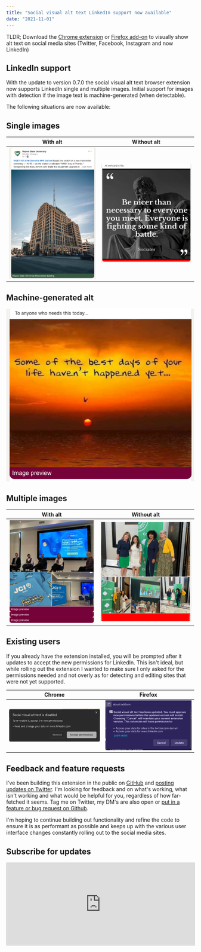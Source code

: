 ```yaml
---
title: "Social visual alt text LinkedIn support now available"
date: "2021-11-01"
---
```


TLDR; Download the [Chrome extension](https://chrome.google.com/webstore/detail/social-visual-alt-text/bkpbmomfemcjdeekdffmbohifpndodmi) or [Firefox add-on](https://addons.mozilla.org/en-US/firefox/addon/social-visual-alt-text/) to visually show alt text on social media sites (Twitter, Facebook, Instagram and now LinkedIn)

## LinkedIn support

With the update to version 0.7.0 the social visual alt text browser extension now supports LinkedIn single and multiple images. Initial support for images with detection if the image text is machine-generated (when detectable). 

The following situations are now available:

## Single images

| With alt | Without alt |
|--------|--------|
| ![Single screenshot of post with green box under and alt text visible](/images/social-visual-linkedin-alt.png) | ![Single screenshot of post with red box under image](/images/social-visual-linkedin-no-alt.png) |
 
## Machine-generated alt

![Single screenshot of post with alternate color bar under photo](/images/social-visual-linkedin-machine-alt.png)

## Multiple images

| With alt | Without alt |
|--------|--------|
| ![Single screenshot of post with multiple images and red color bar under photo](/images/social-visual-linkedin-multiple-alt.png) | ![Single screenshot of post with multiple images and alternate color bar under photo](/images/social-visual-linkedin-multiple-no-alt.png) |

## Existing users

If you already have the extension installed, you will be prompted after it updates to accept the new permissions for LinkedIn. This isn't ideal, but while rolling out the extension I wanted to make sure I only asked for the permissions needed and not overly as for detecting and editing sites that were not yet supported.

| Chrome | Firefox |
|--------|--------|
| ![Chrome permissions dialog to accept LinkedIn addition](/images/social-visual-chrome-permissions.png) | ![Firefox permissions dialog to accept LinkedIn addition](/images/social-visual-firefox-permissions.png) | 

## Feedback and feature requests

I've been building this extension in the public on [GitHub](https://github.com/nickdenardis/social-visual-alt-text) and [posting updates on Twitter](https://twitter.com/nickdenardis). I'm looking for feedback and on what's working, what isn't working and what would be helpful for you, regardless of how far-fetched it seems. Tag me on Twitter, my DM's are also open or [put in a feature or bug request on Github](https://github.com/nickdenardis/social-visual-alt-text/issues).

I'm hoping to continue building out functionality and refine the code to ensure it is as performant as possible and keeps up with the various user interface changes constantly rolling out to the social media sites.

## Subscribe for updates

<iframe
scrolling="no"
style="width:100%!important;height:220px;border:1px #ccc solid !important"
src="https://buttondown.email/nickdenardis?as_embed=true"
></iframe><br /><br />